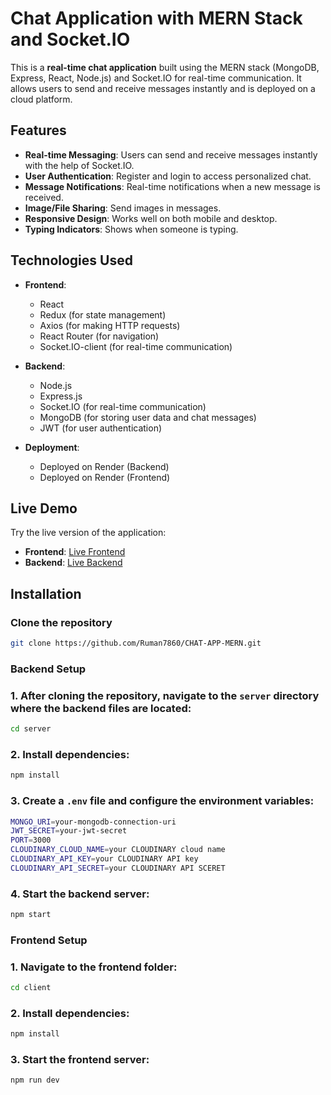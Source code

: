 # Chat Application with MERN Stack and Socket.IO

This is a **real-time chat application** built using the MERN stack (MongoDB, Express, React, Node.js) and Socket.IO for real-time communication. It allows users to send and receive messages instantly and is deployed on a cloud platform.

## Features

- **Real-time Messaging**: Users can send and receive messages instantly with the help of Socket.IO.
- **User Authentication**: Register and login to access personalized chat.
- **Message Notifications**: Real-time notifications when a new message is received.
- **Image/File Sharing**: Send images in messages.
- **Responsive Design**: Works well on both mobile and desktop.
- **Typing Indicators**: Shows when someone is typing.

## Technologies Used

- **Frontend**:
  - React
  - Redux (for state management)
  - Axios (for making HTTP requests)
  - React Router (for navigation)
  - Socket.IO-client (for real-time communication)

- **Backend**:
  - Node.js
  - Express.js
  - Socket.IO (for real-time communication)
  - MongoDB (for storing user data and chat messages)
  - JWT (for user authentication)

- **Deployment**:
  - Deployed on Render (Backend)
  - Deployed on Render (Frontend)

## Live Demo

Try the live version of the application:
- **Frontend**: [Live Frontend](https://chat-app-mern-frontend-yn0w.onrender.com)
- **Backend**: [Live Backend](https://chat-app-mern-backend-0e7i.onrender.com)

## Installation

### Clone the repository
```bash
git clone https://github.com/Ruman7860/CHAT-APP-MERN.git
```

### Backend Setup

### 1. After cloning the repository, navigate to the `server` directory where the backend files are located:
```bash
cd server
```

### 2. Install dependencies:
```bash
npm install
```

### 3. Create a `.env` file and configure the environment variables:
```bash
MONGO_URI=your-mongodb-connection-uri
JWT_SECRET=your-jwt-secret
PORT=3000
CLOUDINARY_CLOUD_NAME=your CLOUDINARY cloud name
CLOUDINARY_API_KEY=your CLOUDINARY API key
CLOUDINARY_API_SECRET=your CLOUDINARY API SCERET
```

### 4. Start the backend server:
```bash
npm start
```

### Frontend Setup


### 1. Navigate to the frontend folder:
```bash
cd client
```

### 2. Install dependencies:
```bash
npm install
```

### 3. Start the frontend server:
```bash
npm run dev
```




